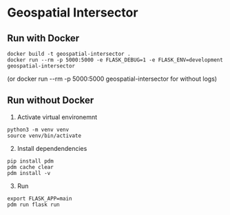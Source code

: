 # Geospatial Intersector

## Run with Docker 

```
docker build -t geospatial-intersector .
docker run --rm -p 5000:5000 -e FLASK_DEBUG=1 -e FLASK_ENV=development geospatial-intersector
```
(or docker run --rm -p 5000:5000 geospatial-intersector for without logs)

## Run without Docker

1. Activate virtual environemnt
```
python3 -m venv venv
source venv/bin/activate
```

2. Install dependendencies
```
pip install pdm
pdm cache clear
pdm install -v
```

3. Run 
```
export FLASK_APP=main
pdm run flask run
```
